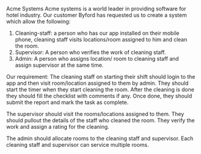 Acme Systems
Acme systems is a world leader in providing software for hotel industry. Our customer Byford has requested us to create a system which allow the following:
1) Cleaning-staff: a person who has our app installed on their mobile phone, cleaning staff visits locations/room assigned to him and clean the room.
2) Supervisor: A person who verifies the work of cleaning staff.
3) Admin: A person who assigns location/ room to cleaning staff and assign supervisor at the same time.

Our requirement: The cleaning staff on starting their shift should login to the app and then visit room/location assigned to them by admin. They should start the timer when they start cleaning the room. After the cleaning is done they should fill the checklist with comments if any. Once done, they should submit the report and mark the task as complete. 

The supervisor should visit the rooms/locations assigned to them. They should pullout the details of the staff who cleaned the room. They verify the work and assign a rating for the cleaning.

The admin should allocate rooms to the cleaning staff and supervisor. 
Each cleaning staff and supervisor can service multiple rooms.
